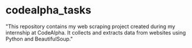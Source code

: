 # codealpha_tasks
"This repository contains my web scraping project created during my internship at CodeAlpha. It collects and extracts data from websites using Python and BeautifulSoup."
